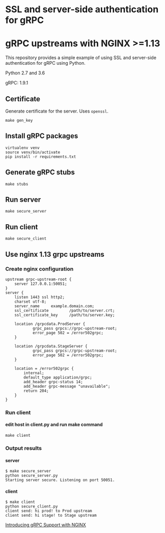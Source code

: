 # SSL and server-side authentication for gRPC
# gRPC upstreams with NGINX >=1.13

This repository provides a simple example of using SSL and server-side authentication for gRPC using Python.

Python 2.7 and 3.6

gRPC: 1.9.1

## Certificate

Generate certificate for the server. Uses `openssl`.

```
make gen_key
```

## Install gRPC packages

```
virtualenv venv
source venv/bin/activate
pip install -r requirements.txt
```

## Generate gRPC stubs

```
make stubs
```

## Run server

```
make secure_server
```

## Run client

```
make secure_client
```

## Use nginx 1.13 grpc upstreams
### Create nginx configuration
```
upstream grpc-upstream-root {
    server 127.0.0.1:50051;
}
server {
    listen 1443 ssl http2;
    charset utf-8;
    server_name     example.domain.com;
    ssl_certificate         /path/to/server.crt;
    ssl_certificate_key     /path/to/server.key;

    location /grpcdata.ProdServer {
            grpc_pass grpcs://grpc-upstream-root;
            error_page 502 = /error502grpc;
    }

    location /grpcdata.StageServer {
            grpc_pass grpcs://grpc-upstream-root;
            error_page 502 = /error502grpc;
    }

    location = /error502grpc {
        internal;
        default_type application/grpc;
        add_header grpc-status 14;
        add_header grpc-message "unavailable";
        return 204;
    }
}
```
### Run client
#### edit host in client.py and run make command
```
make client
```

### Output results
#### server
```
$ make secure_server
python secure_server.py
Starting server secure. Listening on port 50051.
```
#### client
```
$ make client
python secure_client.py
client send: hi prod! to Prod upstream
client send: hi stage! to Stage upstream
```
[Introducing gRPC Support with NGINX](https://www.nginx.com/blog/nginx-1-13-10-grpc/?utm_campaign=core&utm_medium=blog&utm_source=youtube&utm_content=grpc)
